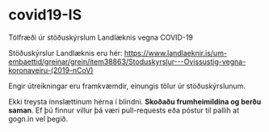 # covid19-IS
Tölfræði úr stöðuskýrslum Landlæknis vegna COVID-19


Stöðuskýrslur Landlæknis eru hér: https://www.landlaeknir.is/um-embaettid/greinar/grein/item38863/Stoduskyrslur---Ovissustig-vegna-koronaveiru-(2019-nCoV)

Engir útreikningar eru framkvæmdir, einungis tölur úr stöðuskýrslunum.

Ekki treysta innslættinum hérna í blindni. **Skoðaðu frumheimildina og berðu saman**. Ef þú finnur villur þá væri pull-requests eða póstur til pallih at gogn.in vel þegið.


